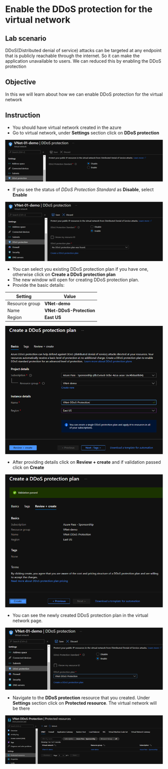 # Enable the DDoS protection for the virtual network

## Lab scenario

DDoS(Distributed denial of service) attacks can be targeted at any endpoint that is publicly reachable through the internet. So it can make the application unavailable to users. We can reduced this by enabling the DDoS protection 

## Objective

In this we will learn about how we can enable DDoS protection for the virtual network

## Instruction

- You should have virtual network created in the azure
- Go to virtual network, under **Settings** section click on **DDoS protection**

<img src="Images/Virtual Network - DDoS protection/VNet DDoS protection.png">

- If you see the status of *DDoS Protection Standard* as **Disable**, select **Enable**

<img src="Images/Virtual Network - DDoS protection/VNet DDoS protection enable.png">

- You can select you existing DDoS protection plan if you have one, otherwise click on **Create a DDoS protection plan**
- The new window will open for creating DDoS protection plan.
- Provide the basic details:

| Setting | Value |
| -- | -- |
| Resource group | **VNet-demo** |
| Name | **VNet-DDoS-Protection** |
| Region | **East US** |

<img src="Images/Virtual Network - DDoS protection/Create DDoS protection.png">

- After providing details click on **Review + create** and if validation passed click on **Create**

<img src="Images/Virtual Network - DDoS protection/DDoD protection created.png">

- You can see the newly created DDoS protection plan in the virtual network page.

<img src="Images/Virtual Network - DDoS protection/VNet DDoS protection selected.png">

- Navigate to the **DDoS protection** resource that you created. Under **Settings** section click on **Protected resource**. The virtual network will be there

<img src="Images/Virtual Network - DDoS protection/Enabled DDoS protection for VNet.png">
